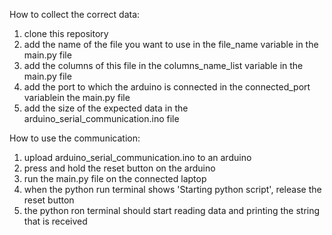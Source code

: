 How to collect the correct data:
1. clone this repository
2. add the name of the file you want to use in the file_name variable in the main.py file
3. add the columns of this file in the columns_name_list variable in the main.py file
4. add the port to which the arduino is connected in the connected_port variablein the main.py file
5. add the size of the expected data in the arduino_serial_communication.ino file

How to use the communication:
1. upload arduino_serial_communication.ino to an arduino
2. press and hold the reset button on the arduino
3. run the main.py file on the connected laptop
4. when the python run terminal shows 'Starting python script', release the reset button
5. the python ron terminal should start reading data and printing the string that is received
